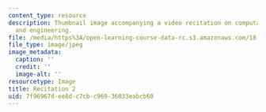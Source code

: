 ```yaml
---
content_type: resource
description: Thumbnail image accompanying a video recitation on computational science
  and engineering.
file: /media/https%3A/open-learning-course-data-rc.s3.amazonaws.com/18-085-computational-science-and-engineering-i-fall-2008/7f96967dee8dc7cbc96936033eabcb60_r2.jpg
file_type: image/jpeg
image_metadata:
  caption: ''
  credit: ''
  image-alt: ''
resourcetype: Image
title: Recitation 2
uid: 7f96967d-ee8d-c7cb-c969-36033eabcb60
---
```

